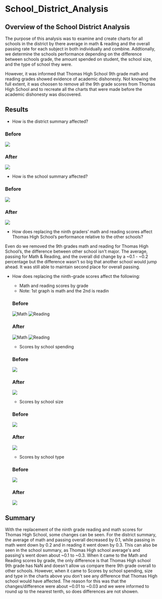 # School_District_Analysis

## Overview of the School District Analysis

The purpose of this analysis was to examine and create charts for all schools in the district by there average in math & reading and the overall passing rate for each subject in both individually and combine. Addtionally, we determine the schools performance depending on the difference between schools grade, the amount spended on student, the school size, and the type of school they were.

However, it was informed that Thomas High School 9th grade math and reading grades showed evidence of academic dishonesty. Not knowing the full extent, it was choosen to remove all the 9th grade scores from Thomas High School and to recreate all the charts that were made before the academic dishonesty was discovered.

## Results

- How is the district summary affected?

### Before

![](https://github.com/Kevin-C3923/School_District_Analysis/blob/main/Resources/district_summary_before.jpg)


### After

![](https://github.com/Kevin-C3923/School_District_Analysis/blob/main/Resources/district_summary_after.jpg)


- How is the school summary affected?

### Before

![](https://github.com/Kevin-C3923/School_District_Analysis/blob/main/Resources/school_summary_before.jpg)

### After

![](https://github.com/Kevin-C3923/School_District_Analysis/blob/main/Resources/school_summary_after.jpg)


- How does replacing the ninth graders’ math and reading scores affect Thomas High School’s performance relative to the other schools?

Even do we removed the 9th grades math and reading for Thomas High School’s, the difference between other school isn't major. The average, passing for Math & Reading, and the overall did change by a ~0.1 - ~0.2 percentage but the difference wasn't so big that another school would jump ahead. It was still able to maintain second place for overall passing. 


- How does replacing the ninth-grade scores affect the following:
    - Math and reading scores by grade
    - Note: 1st graph is math and the 2nd is readin
	
	### Before
	
	![Math](https://github.com/Kevin-C3923/School_District_Analysis/blob/main/Resources/math_scores_grade_before.jpg)
	![Reading](https://github.com/Kevin-C3923/School_District_Analysis/blob/main/Resources/reading_scores_grade_before.jpg)
	
	### After
	
	![Math](https://github.com/Kevin-C3923/School_District_Analysis/blob/main/Resources/math_scores_grade_after.jpg)
	![Reading](https://github.com/Kevin-C3923/School_District_Analysis/blob/main/Resources/reading_scores_grade_after.jpg)

    - Scores by school spending
	
	### Before
	
	![](https://github.com/Kevin-C3923/School_District_Analysis/blob/main/Resources/school_spending_before.jpg)
	
	### After

	![](https://github.com/Kevin-C3923/School_District_Analysis/blob/main/Resources/school_spending_after.jpg)
	
    - Scores by school size 
	
	### Before
	
	![](https://github.com/Kevin-C3923/School_District_Analysis/blob/main/Resources/school_size_before.jpg)
	
	### After
	
	![](https://github.com/Kevin-C3923/School_District_Analysis/blob/main/Resources/school_size_after.jpg)

	- Scores by school type
	
	### Before

	![](https://github.com/Kevin-C3923/School_District_Analysis/blob/main/Resources/school_type_before.jpg)
	
	### After
	
	![](https://github.com/Kevin-C3923/School_District_Analysis/blob/main/Resources/school_type_after.jpg)

	

## Summary	
With the replacement of the ninth grade reading and math scores for Thomas High School, some changes can be seen. For the district summary, the average of math and passing overall decreased by 0.1, while passing in math went down by 0.2 and in reading it went down by 0.3. This can also be seen in the school summary, as Thomas High school average's and passing's went down about ~0.1 to ~0.3. When it came to the Math and Reading scores by grade, the only difference is that Thomas High school 9th grade has NaN and doesn't allow us compare there 9th grade overall to other schools. However, when it came to Scores by school spending, size and type in the charts above you don't see any difference that Thomas High school would have affected. The reason for this was that the changes/difference were about ~0.01 to ~0.03 and we were informed to round up to the nearest tenth, so does differences are not showen.
